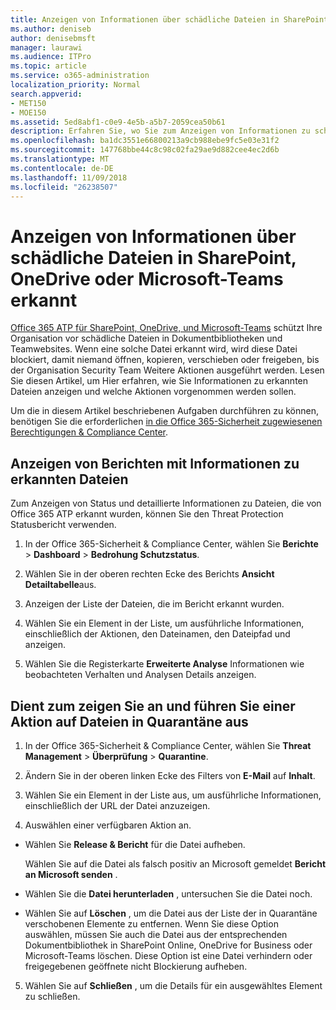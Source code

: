 ```yaml
---
title: Anzeigen von Informationen über schädliche Dateien in SharePoint, OneDrive oder Microsoft-Teams erkannt
ms.author: deniseb
author: denisebmsft
manager: laurawi
ms.audience: ITPro
ms.topic: article
ms.service: o365-administration
localization_priority: Normal
search.appverid:
- MET150
- MOE150
ms.assetid: 5ed8abf1-c0e9-4e5b-a5b7-2059cea50b61
description: Erfahren Sie, wo Sie zum Anzeigen von Informationen zu schädliche Dateien in SharePoint, OneDrive oder Teams erkannt und wie Sie auf diese Dateien ergreifen.
ms.openlocfilehash: ba1dc3551e66800213a9cb988ebe9fc5e03e31f2
ms.sourcegitcommit: 147768bbe44c8c98c02fa29ae9d882cee4ec2d6b
ms.translationtype: MT
ms.contentlocale: de-DE
ms.lasthandoff: 11/09/2018
ms.locfileid: "26238507"
---
```

# <a name="view-information-about-malicious-files-detected-in-sharepoint-onedrive-or-microsoft-teams"></a>Anzeigen von Informationen über schädliche Dateien in SharePoint, OneDrive oder Microsoft-Teams erkannt

[Office 365 ATP für SharePoint, OneDrive, und Microsoft-Teams](atp-for-spo-odb-and-teams.md) schützt Ihre Organisation vor schädliche Dateien in Dokumentbibliotheken und Teamwebsites. Wenn eine solche Datei erkannt wird, wird diese Datei blockiert, damit niemand öffnen, kopieren, verschieben oder freigeben, bis der Organisation Security Team Weitere Aktionen ausgeführt werden. Lesen Sie diesen Artikel, um Hier erfahren, wie Sie Informationen zu erkannten Dateien anzeigen und welche Aktionen vorgenommen werden sollen. 

Um die in diesem Artikel beschriebenen Aufgaben durchführen zu können, benötigen Sie die erforderlichen [in die Office 365-Sicherheit zugewiesenen Berechtigungen &amp; Compliance Center](permissions-in-the-security-and-compliance-center.md). 
  
## <a name="view-reports-with-information-about-detected-files"></a>Anzeigen von Berichten mit Informationen zu erkannten Dateien

Zum Anzeigen von Status und detaillierte Informationen zu Dateien, die von Office 365 ATP erkannt wurden, können Sie den Threat Protection Statusbericht verwenden.
  
1. In der Office 365-Sicherheit &amp; Compliance Center, wählen Sie **Berichte** \> **Dashboard** \> **Bedrohung Schutzstatus**.
    
2. Wählen Sie in der oberen rechten Ecke des Berichts **Ansicht Detailtabelle**aus.
    
3. Anzeigen der Liste der Dateien, die im Bericht erkannt wurden.
    
4. Wählen Sie ein Element in der Liste, um ausführliche Informationen, einschließlich der Aktionen, den Dateinamen, den Dateipfad und anzeigen.
    
5. Wählen Sie die Registerkarte **Erweiterte Analyse** Informationen wie beobachteten Verhalten und Analysen Details anzeigen. 
  
## <a name="view-and-take-action-on-files-in-quarantine"></a>Dient zum zeigen Sie an und führen Sie einer Aktion auf Dateien in Quarantäne aus

1. In der Office 365-Sicherheit &amp; Compliance Center, wählen Sie **Threat Management** \> **Überprüfung** \> **Quarantine**.
    
2. Ändern Sie in der oberen linken Ecke des Filters von **E-Mail** auf **Inhalt**.
    
3. Wählen Sie ein Element in der Liste aus, um ausführliche Informationen, einschließlich der URL der Datei anzuzeigen.
    
4. Auswählen einer verfügbaren Aktion an.
    
  - Wählen Sie **Release &amp; Bericht** für die Datei aufheben. 
    
    Wählen Sie auf die Datei als falsch positiv an Microsoft gemeldet **Bericht an Microsoft senden** . 
    
  - Wählen Sie die **Datei herunterladen** , untersuchen Sie die Datei noch. 
    
  - Wählen Sie auf **Löschen** , um die Datei aus der Liste der in Quarantäne verschobenen Elemente zu entfernen. Wenn Sie diese Option auswählen, müssen Sie auch die Datei aus der entsprechenden Dokumentbibliothek in SharePoint Online, OneDrive for Business oder Microsoft-Teams löschen. Diese Option ist eine Datei verhindern oder freigegebenen geöffnete nicht Blockierung aufheben. 
    
5. Wählen Sie auf **Schließen** , um die Details für ein ausgewähltes Element zu schließen. 
  
  

